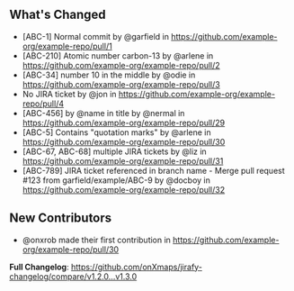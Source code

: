 ## What's Changed
* [ABC-1] Normal commit by @garfield in https://github.com/example-org/example-repo/pull/1
* [ABC-210] Atomic number carbon-13 by @arlene in https://github.com/example-org/example-repo/pull/2
* [ABC-34] number 10 in the middle by @odie in https://github.com/example-org/example-repo/pull/3
* No JIRA ticket by @jon in https://github.com/example-org/example-repo/pull/4
* [ABC-456] by @name in title by @nermal in https://github.com/example-org/example-repo/pull/29
* [ABC-5] Contains "quotation marks" by @arlene in https://github.com/example-org/example-repo/pull/30
* [ABC-67, ABC-68] multiple JIRA tickets by @liz in https://github.com/example-org/example-repo/pull/31
* [ABC-789] JIRA ticket referenced in branch name - Merge pull request #123 from garfield/example/ABC-9 by @docboy in https://github.com/example-org/example-repo/pull/32

## New Contributors
* @onxrob made their first contribution in https://github.com/example-org/example-repo/pull/30

**Full Changelog**: https://github.com/onXmaps/jirafy-changelog/compare/v1.2.0...v1.3.0